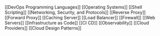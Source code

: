 [[DevOps Programming Languages]]
[[Operating Systems]]
[[Shell Scripting]]
[[Networking, Security, and Protocols]]
[[Reverse Proxy]]
[[Forward Proxy]]
[[Caching Server]]
[[Load Balancer]]
[[Firewall]]
[[Web Servers]]
[[Infrastructure as Code]]
[[CI CD]]
[[Observability]]
[[Cloud Providers]]
[[Cloud Design Patterns]]